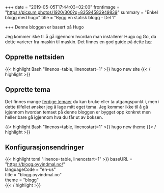 +++
date = "2019-05-05T17:44:03+02:00"
frontimage = "https://picsum.photos/1920/300?q=83594583949839"
summary = "Enkel blogg med hugo"
title = "Bygg en statisk blogg - Del 1"

+++
Denne bloggen er basert på Hugo

Jeg kommer ikke til å gå igjennom hvordan man installerer Hugo og Go, da dette varierer fra maskin til maskin. Det finnes en god guide på dette [her](https://gohugo.io/getting-started/installing/)

## Opprette nettsiden
{{< highlight Bash "linenos=table, linenostart=1" >}}
hugo new site <Ditt navn>
{{< / highlight >}}
## Opprette tema

Det finnes mange [ferdige temaer](https://themes.gohugo.io/) du kan bruke eller ta utgangspunkt i, men i dette tilfellet ønsker jeg å lage mitt eget tema. Jeg kommer ikke til å gå igjennom hvordan temaet på denne bloggen er bygget opp konkret men heller bare gå igjennom hva du får ut av boksen.

{{< highlight Bash "linenos=table, linenostart=1" >}}
hugo new theme <Ditt tema>
{{< / highlight >}}
## Konfigurasjonsendringer

{{< highlight toml "linenos=table, linenostart=1" >}}
baseURL = "https://blogg.oyvindmal.no/"  
languageCode = "en-us"  
title = "blogg.oyvindmal.no"  
theme = "blogg"  
{{< / highlight >}}
